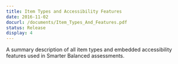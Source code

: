 ```yaml
---
title: Item Types and Accessibility Features
date: 2016-11-02
docurl: /documents/Item_Types_And_Features.pdf
status: Release
display: 4
---
```

A summary description of all item types and embedded accessibility features used in Smarter Balanced assessments.
